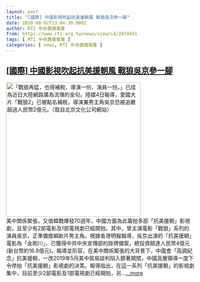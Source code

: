 ```yaml
---
layout: post
title: "[國際] 中國影視吹起抗美援朝風 戰狼吳京參一腳"
date: 2020-08-02T13:04:30.000Z
author: RTI 中央廣播電臺
from: https://www.rti.org.tw/news/view/id/2074491
tags: [ RTI 中央廣播電臺 ]
categories: [ news, RTI 中央廣播電臺 ]
---
```

<!--1596373470000-->
[[國際] 中國影視吹起抗美援朝風 戰狼吳京參一腳](https://www.rti.org.tw/news/view/id/2074491)
------

<div>
<img src="https://static.rti.org.tw/assets/thumbnails/2018/12/05/20181205000022M.jpg" width="360" alt="「戰狼再猛，也得補稅，導演一份、演員一份。」已成為近日大陸網路廣為流傳的金句。陸媒4日報導，愛國大片「戰狼2」已被點名補稅，導演兼男主角吳京恐被追繳超過人民幣2億元。（取自北京文化公司網站）" title="「戰狼再猛，也得補稅，導演一份、演員一份。」已成為近日大陸網路廣為流傳的金句。陸媒4日報導，愛國大片「戰狼2」已被點名補稅，導演兼男主角吳京恐被追繳超過人民幣2億元。（取自北京文化公司網站）"><br>美中關係緊張，又值韓戰爆發70週年，中國方面為此籌拍多部「抗美援朝」影視劇，且至少有2部電影及1部電視劇已經開拍。其中，曾主演電影「戰狼」系列的演員吳京，正準備擔綱新片男主角。根據香港明報報導，吳京出演的「抗美援朝」電影為「金剛川」，已獲得中共中央宣傳部的掛牌備案，總投資額達人民幣4億元(新台幣約16.8億元)。報導並形容，在美中關係緊張的大背景下，中國會「高調紀念」抗美援朝，一改2019年5月美中貿易談判陷入膠著期間，中國高層領導一度下令停拍「抗美援朝」影視劇的決策。報導指出，在這一系列「抗美援朝」的影視劇集中，目前至少2部電影及1部電視劇已經開拍，另...<a target="_blank" href="https://www.rti.org.tw/news/view/id/2074491">...more</a>
</div>
